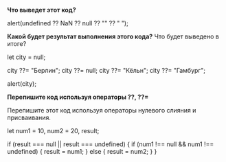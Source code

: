 **Что выведет этот код?**

alert(undefined ?? NaN ?? null ?? "" ?? " ");


**Какой будет результат выполнения этого кода?**
Что будет выведено в итоге?

let city = null;

city ??= "Берлин";
city ??= null;
city ??= "Кёльн";
city ??= "Гамбург";

alert(city);


**Перепишите код используя операторы ??, ??=**

Перепишите этот код используя операторы нулевого слияния и присваивания.

let num1 = 10,
num2 = 20,
result;

if (result === null || result === undefined) {
if (num1 !== null && num1 !== undefined) {
result = num1;
} else {
result = num2;
}
}
